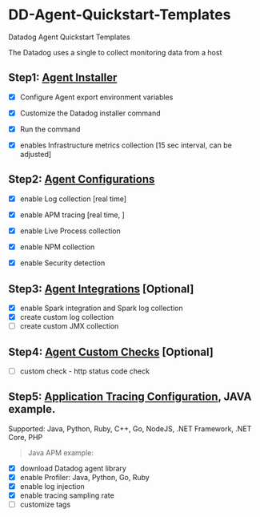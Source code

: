 # DD-Agent-Quickstart-Templates
Datadog Agent Quickstart Templates 

The Datadog uses a single to collect monitoring data from a host 

## Step1: [Agent Installer](agent_install.md)
- [x] Configure Agent export environment variables
- [x] Customize the Datadog installer command
- [x] Run the command
- [x] enables Infrastructure metrics collection [15 sec interval, can be adjusted]


## Step2: [Agent Configurations](agent_configurations.md)
- [x] enable Log collection [real time]
- [x] enable APM tracing [real time, ]
- [x] enable Live Process collection
- [x] enable NPM collection
- [x] enable Security detection


## Step3: [Agent Integrations](agent_integrations.md) [Optional]
- [x] enable Spark integration and Spark log collection
- [x] create custom log collection
- [ ] create custom JMX collection

## Step4: [Agent Custom Checks](agent_custom_checks.md) [Optional]
- [ ] custom check - http status code check

## Step5: [Application Tracing Configuration](application_tracing_configuration.md), JAVA example.

Supported: Java, Python, Ruby, C++, Go, NodeJS, .NET Framework, .NET Core, PHP

> Java APM example:

- [x] download Datadog agent library
- [x] enable Profiler: Java, Python, Go, Ruby
- [x] enable log injection
- [x] enable tracing sampling rate
- [ ] customize tags
